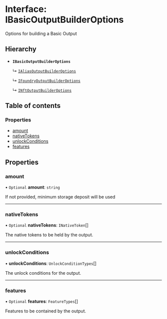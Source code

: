 # Interface: IBasicOutputBuilderOptions

Options for building a Basic Output

## Hierarchy

- **`IBasicOutputBuilderOptions`**

  ↳ [`IAliasOutputBuilderOptions`](IAliasOutputBuilderOptions.md)

  ↳ [`IFoundryOutputBuilderOptions`](IFoundryOutputBuilderOptions.md)

  ↳ [`INftOutputBuilderOptions`](INftOutputBuilderOptions.md)

## Table of contents

### Properties

- [amount](IBasicOutputBuilderOptions.md#amount)
- [nativeTokens](IBasicOutputBuilderOptions.md#nativetokens)
- [unlockConditions](IBasicOutputBuilderOptions.md#unlockconditions)
- [features](IBasicOutputBuilderOptions.md#features)

## Properties

### amount

• `Optional` **amount**: `string`

If not provided, minimum storage deposit will be used

___

### nativeTokens

• `Optional` **nativeTokens**: `INativeToken`[]

The native tokens to be held by the output.

___

### unlockConditions

• **unlockConditions**: `UnlockConditionTypes`[]

The unlock conditions for the output.

___

### features

• `Optional` **features**: `FeatureTypes`[]

Features to be contained by the output.
